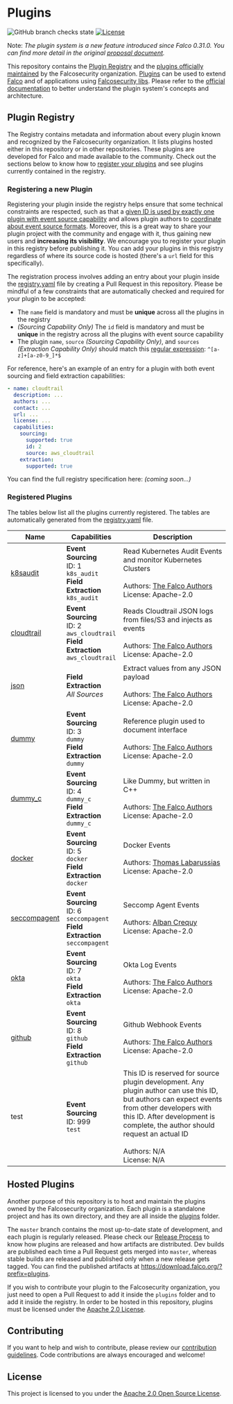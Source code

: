 # Plugins

![GitHub branch checks state](https://img.shields.io/github/checks-status/falcosecurity/plugins/master?style=for-the-badge)
[![License](https://img.shields.io/github/license/falcosecurity/plugins?style=for-the-badge)](./LICENSE)

Note: *The plugin system is a new feature introduced since Falco 0.31.0. You can find more detail in the original [proposal document](https://github.com/falcosecurity/falco/blob/master/proposals/20210501-plugin-system.md).*

This repository contains the [Plugin Registry](#plugin-registry) and the [plugins officially maintained](#falcusecurity-plugins) by the Falcosecurity organization. [Plugins](https://falco.org/docs/plugins) can be used to extend [Falco](https://github.com/falcosecurity/falco) and of applications using [Falcosecurity libs](https://github.com/falcosecurity/libs). Please refer to the [official documentation](https://falco.org/docs/plugins) to better understand the plugin system's concepts and architecture. 

## Plugin Registry

The Registry contains metadata and information about every plugin known and recognized by the Falcosecurity organization. It lists plugins hosted either in this repository or in other repositories. These plugins are developed for Falco and made available to the community. Check out the sections below to know how to [register your plugins](#registering-a-new-plugin) and see plugins currently contained in the registry.

### Registering a new Plugin

Registering your plugin inside the registry helps ensure that some technical constraints are respected, such as that a [given ID is used by exactly one plugin with event source capability](https://falco.org/docs/plugins/#plugin-event-ids) and allows plugin authors to [coordinate about event source formats](https://falco.org/docs/plugins/#plugin-event-sources-and-interoperability). Moreover, this is a great way to share your plugin project with the community and engage with it, thus gaining new users and **increasing its visibility**. We encourage you to register your plugin in this registry before publishing it. You can add your plugins in this registry regardless of where its source code is hosted (there's a `url` field for this specifically).

The registration process involves adding an entry about your plugin inside the [registry.yaml](./registry.yaml) file by creating a Pull Request in this repository. Please be mindful of a few constraints that are automatically checked and required for your plugin to be accepted:

- The `name` field is mandatory and must be **unique** across all the plugins in the registry
- *(Sourcing Capability Only)* The `id` field is mandatory and must be **unique** in the registry across all the plugins with event source capability
- The plugin `name`, `source` *(Sourcing Capability Only)*, and `sources` *(Extraction Capability Only)* should match this [regular expression](https://en.wikipedia.org/wiki/Regular_expression): `^[a-z]+[a-z0-9_]*$`

For reference, here's an example of an entry for a plugin with both event sourcing and field extraction capabilities:
```yaml
- name: cloudtrail
  description: ...
  authors: ...
  contact: ...
  url: ...
  license: ...
  capabilities:
    sourcing:
      supported: true
      id: 2
      source: aws_cloudtrail
    extraction:
      supported: true
```

You can find the full registry specification here: *(coming soon...)*

### Registered Plugins

The tables below list all the plugins currently registered. The tables are automatically generated from the [registry.yaml](./registry.yaml) file.

<!-- The text inside \<!-- REGISTRY:xxx --\> comments is auto-generated.
These comments and the text between them should not be edited by hand -->
<!-- REGISTRY:TABLE -->
| Name | Capabilities | Description
| --- | --- | --- |
| [k8saudit](https://github.com/falcosecurity/plugins/tree/master/plugins/k8saudit) | **Event Sourcing** <br/>ID: 1 <br/>`k8s_audit` <br/>**Field Extraction** <br/> `k8s_audit` | Read Kubernetes Audit Events and monitor Kubernetes Clusters  <br/><br/> Authors: [The Falco Authors](https://falco.org/community) <br/> License: Apache-2.0 |
| [cloudtrail](https://github.com/falcosecurity/plugins/tree/master/plugins/cloudtrail) | **Event Sourcing** <br/>ID: 2 <br/>`aws_cloudtrail` <br/>**Field Extraction** <br/> `aws_cloudtrail` | Reads Cloudtrail JSON logs from files/S3 and injects as events  <br/><br/> Authors: [The Falco Authors](https://falco.org/community) <br/> License: Apache-2.0 |
| [json](https://github.com/falcosecurity/plugins/tree/master/plugins/json) | **Field Extraction** <br/> *All Sources* | Extract values from any JSON payload  <br/><br/> Authors: [The Falco Authors](https://falco.org/community) <br/> License: Apache-2.0 |
| [dummy](https://github.com/falcosecurity/plugins/tree/master/plugins/dummy) | **Event Sourcing** <br/>ID: 3 <br/>`dummy` <br/>**Field Extraction** <br/> `dummy` | Reference plugin used to document interface  <br/><br/> Authors: [The Falco Authors](https://falco.org/community) <br/> License: Apache-2.0 |
| [dummy_c](https://github.com/falcosecurity/plugins/tree/master/plugins/dummy_c) | **Event Sourcing** <br/>ID: 4 <br/>`dummy_c` <br/>**Field Extraction** <br/> `dummy_c` | Like Dummy, but written in C++  <br/><br/> Authors: [The Falco Authors](https://falco.org/community) <br/> License: Apache-2.0 |
| [docker](https://github.com/Issif/docker-plugin) | **Event Sourcing** <br/>ID: 5 <br/>`docker` <br/>**Field Extraction** <br/> `docker` | Docker Events  <br/><br/> Authors: [Thomas Labarussias](https://github.com/Issif) <br/> License: Apache-2.0 |
| [seccompagent](https://github.com/kinvolk/seccompagent) | **Event Sourcing** <br/>ID: 6 <br/>`seccompagent` <br/>**Field Extraction** <br/> `seccompagent` | Seccomp Agent Events  <br/><br/> Authors: [Alban Crequy](https://github.com/kinvolk/seccompagent) <br/> License: Apache-2.0 |
| [okta](https://github.com/falcosecurity/plugins/tree/master/plugins/okta) | **Event Sourcing** <br/>ID: 7 <br/>`okta` <br/>**Field Extraction** <br/> `okta` | Okta Log Events  <br/><br/> Authors: [The Falco Authors](https://falco.org/community) <br/> License: Apache-2.0 |
| [github](https://github.com/falcosecurity/plugins/tree/master/plugins/github) | **Event Sourcing** <br/>ID: 8 <br/>`github` <br/>**Field Extraction** <br/> `github` | Github Webhook Events  <br/><br/> Authors: [The Falco Authors](https://falco.org/community) <br/> License: Apache-2.0 |
| test | **Event Sourcing** <br/>ID: 999 <br/>`test` | This ID is reserved for source plugin development. Any plugin author can use this ID, but authors can expect events from other developers with this ID. After development is complete, the author should request an actual ID  <br/><br/> Authors: N/A <br/> License: N/A |

<!-- REGISTRY:TABLE -->

## Hosted Plugins 

Another purpose of this repository is to host and maintain the plugins owned by the Falcosecurity organization. Each plugin is a standalone project and has its own directory, and they are all inside the [plugins](https://github.com/falcosecurity/plugins/tree/master/plugins) folder.

The `master` branch contains the most up-to-date state of development, and each plugin is regularly released. Please check our [Release Process](./release.md) to know how plugins are released and how artifacts are distributed. Dev builds are published each time a Pull Request gets merged into `master`, whereas stable builds are released and published only when a new release gets tagged. You can find the published artifacts at https://download.falco.org/?prefix=plugins.

If you wish to contribute your plugin to the Falcosecurity organization, you just need to open a Pull Request to add it inside the `plugins` folder and to add it inside the registry. In order to be hosted in this repository, plugins must be licensed under the [Apache 2.0 License](./LICENSE). 

## Contributing

If you want to help and wish to contribute, please review our [contribution guidelines](https://github.com/falcosecurity/.github/blob/master/CONTRIBUTING.md). Code contributions are always encouraged and welcome!

## License

This project is licensed to you under the [Apache 2.0 Open Source License](./LICENSE).


